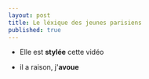 ```yaml
---
layout: post
title: Le léxique des jeunes parisiens
published: true
---
```



* Elle est **stylée** cette vidéo

*  il a raison, j'**avoue**
